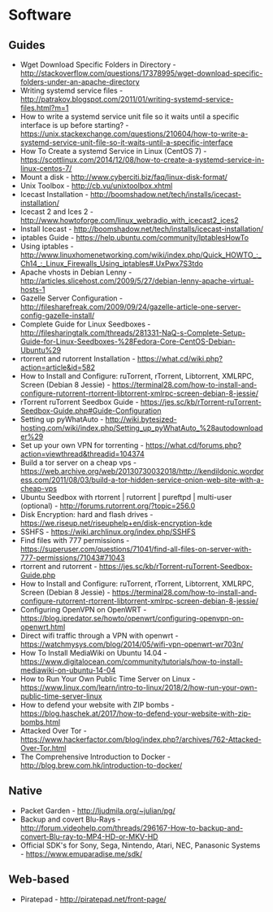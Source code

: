 # Software

## Guides

* Wget Download Specific Folders in Directory - http://stackoverflow.com/questions/17378995/wget-download-specific-folders-under-an-apache-directory
* Writing systemd service files - http://patrakov.blogspot.com/2011/01/writing-systemd-service-files.html?m=1
* How to write a systemd service unit file so it waits until a specific interface is up before starting? - https://unix.stackexchange.com/questions/210604/how-to-write-a-systemd-service-unit-file-so-it-waits-until-a-specific-interface
* How To Create a systemd Service in Linux (CentOS 7) - https://scottlinux.com/2014/12/08/how-to-create-a-systemd-service-in-linux-centos-7/
* Mount a disk - http://www.cyberciti.biz/faq/linux-disk-format/
* Unix Toolbox - http://cb.vu/unixtoolbox.xhtml
* Icecast Installation - http://boomshadow.net/tech/installs/icecast-installation/
* Icecast 2 and Ices 2 - http://www.howtoforge.com/linux_webradio_with_icecast2_ices2
* Install Icecast - http://boomshadow.net/tech/installs/icecast-installation/
* iptables Guide - https://help.ubuntu.com/community/IptablesHowTo
* Using iptables - http://www.linuxhomenetworking.com/wiki/index.php/Quick_HOWTO_:_Ch14_:_Linux_Firewalls_Using_iptables#.UxPwx7S3tdo
* Apache vhosts in Debian Lenny - http://articles.slicehost.com/2009/5/27/debian-lenny-apache-virtual-hosts-1
* Gazelle Server Configuration - http://filesharefreak.com/2009/09/24/gazelle-article-one-server-config-gazelle-install/
* Complete Guide for Linux Seedboxes - http://filesharingtalk.com/threads/281331-NaQ-s-Complete-Setup-Guide-for-Linux-Seedboxes-%28Fedora-Core-CentOS-Debian-Ubuntu%29
* rtorrent and rutorrent Installation - https://what.cd/wiki.php?action=article&id=582
* How to Install and Configure: ruTorrent, rTorrent, Libtorrent, XMLRPC, Screen (Debian 8 Jessie) - https://terminal28.com/how-to-install-and-configure-rutorrent-rtorrent-libtorrent-xmlrpc-screen-debian-8-jessie/
* rTorrent ruTorrent Seedbox Guide - https://jes.sc/kb/rTorrent-ruTorrent-Seedbox-Guide.php#Guide-Configuration
* Setting up pyWhatAuto - http://wiki.bytesized-hosting.com/wiki/index.php/Setting_up_pyWhatAuto_%28autodownloader%29
* Set up your own VPN for torrenting - https://what.cd/forums.php?action=viewthread&threadid=104374
* Build a tor server on a cheap vps - https://web.archive.org/web/20130730032018/http://kendildonic.wordpress.com/2011/08/03/build-a-tor-hidden-service-onion-web-site-with-a-cheap-vps
* Ubuntu Seedbox with rtorrent | rutorrent | pureftpd | multi-user (optional) - http://forums.rutorrent.org/?topic=256.0
* Disk Encryption: hard and flash drives - https://we.riseup.net/riseuphelp+en/disk-encryption-kde
* SSHFS - https://wiki.archlinux.org/index.php/SSHFS
* Find files with 777 permissions - https://superuser.com/questions/71041/find-all-files-on-server-with-777-permissions/71043#71043
* rtorrent and rutorrent - https://jes.sc/kb/rTorrent-ruTorrent-Seedbox-Guide.php
* How to Install and Configure: ruTorrent, rTorrent, Libtorrent, XMLRPC, Screen (Debian 8 Jessie) - https://terminal28.com/how-to-install-and-configure-rutorrent-rtorrent-libtorrent-xmlrpc-screen-debian-8-jessie/
* Configuring OpenVPN on OpenWRT - https://blog.ipredator.se/howto/openwrt/configuring-openvpn-on-openwrt.html
* Direct wifi traffic through a VPN with openwrt - https://watchmysys.com/blog/2014/05/wifi-vpn-openwrt-wr703n/
* How To Install MediaWiki on Ubuntu 14.04 - https://www.digitalocean.com/community/tutorials/how-to-install-mediawiki-on-ubuntu-14-04
* How to Run Your Own Public Time Server on Linux - https://www.linux.com/learn/intro-to-linux/2018/2/how-run-your-own-public-time-server-linux
* How to defend your website with ZIP bombs - https://blog.haschek.at/2017/how-to-defend-your-website-with-zip-bombs.html
* Attacked Over Tor - https://www.hackerfactor.com/blog/index.php?/archives/762-Attacked-Over-Tor.html
* The Comprehensive Introduction to Docker - http://blog.brew.com.hk/introduction-to-docker/

## Native

* Packet Garden - http://ljudmila.org/~julian/pg/
* Backup and covert Blu-Rays - http://forum.videohelp.com/threads/296167-How-to-backup-and-convert-Blu-ray-to-MP4-HD-or-MKV-HD
* Official SDK's for Sony, Sega, Nintendo, Atari, NEC, Panasonic Systems - https://www.emuparadise.me/sdk/

## Web-based

* Piratepad - http://piratepad.net/front-page/